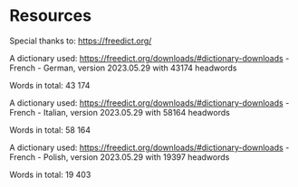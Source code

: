 # Resources

Special thanks to: https://freedict.org/

A dictionary used: https://freedict.org/downloads/#dictionary-downloads - French - German, version 2023.05.29 with 43174 headwords

Words in total: 43 174

A dictionary used: https://freedict.org/downloads/#dictionary-downloads - French - Italian, version 2023.05.29 with 58164 headwords

Words in total: 58 164

A dictionary used: https://freedict.org/downloads/#dictionary-downloads - French - Polish, version 2023.05.29 with 19397 headwords

Words in total: 19 403